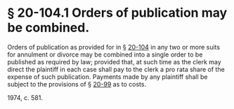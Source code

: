 # § 20-104.1 Orders of publication may be combined.

<p>Orders of publication as provided for in § <a href='http://law.lis.virginia.gov/vacode/20-104/'>20-104</a> in any two or more suits for annulment or divorce may be combined into a single order to be published as required by law; provided that, at such time as the clerk may direct the plaintiff in each case shall pay to the clerk a pro rata share of the expense of such publication. Payments made by any plaintiff shall be subject to the provisions of § <a href='http://law.lis.virginia.gov/vacode/20-99/'>20-99</a> as to costs.</p><p>1974, c. 581.</p>